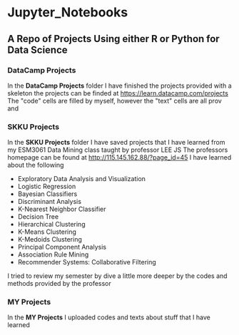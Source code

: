 # Jupyter_Notebooks
## A Repo of Projects Using either R or Python for Data Science

### DataCamp Projects
In the **DataCamp Projects** folder I have finished the projects provided with a skeleton 
the projects can be finded at https://learn.datacamp.com/projects
The "code" cells are filled by myself, however the "text" cells are all prov and 

### SKKU Projects
In the **SKKU Projects** folder I have saved projects that I have learned from my ESM3061 Data Mining class taught by professor LEE JS
The professors homepage can be found at http://115.145.162.88/?page_id=45
I have learned about the following
- Exploratory Data Analysis and Visualization
- Logistic Regression
- Bayesian Classifiers
- Discriminant Analysis
- K-Nearest Neighbor Classifier
- Decision Tree
- Hierarchical Clustering
- K-Means Clustering
- K-Medoids Clustering
- Principal Component Analysis
- Association Rule Mining
- Recommender Systems: Collaborative Filtering

I tried to review my semester by dive a little more deeper by the codes and methods provided by the professor


### MY Projects
In the **MY Projects** I uploaded codes and texts about stuff that I have learned
